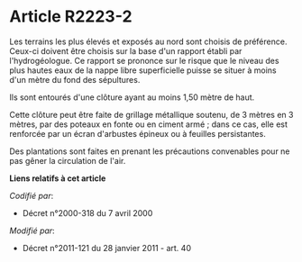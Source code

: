 # Article R2223-2

Les terrains les plus élevés et exposés au nord sont choisis de préférence. Ceux-ci doivent être choisis sur la base d'un
rapport établi par l'hydrogéologue. Ce rapport se prononce sur le risque que le niveau des plus hautes eaux de la nappe libre
superficielle puisse se situer à moins d'un mètre du fond des sépultures. 

Ils sont entourés d'une clôture ayant au moins 1,50 mètre de haut.

Cette clôture peut être faite de grillage métallique soutenu, de 3 mètres en 3 mètres, par des poteaux en fonte ou en ciment
armé ; dans ce cas, elle est renforcée par un écran d'arbustes épineux ou à feuilles persistantes.

Des plantations sont faites en prenant les précautions convenables pour ne pas gêner la circulation de l'air.

**Liens relatifs à cet article**

_Codifié par_:

  - Décret n°2000-318 du 7 avril 2000

_Modifié par_:

  - Décret n°2011-121 du 28 janvier 2011 - art. 40
